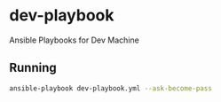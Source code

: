 # dev-playbook
Ansible Playbooks for Dev Machine

## Running

```sh
ansible-playbook dev-playbook.yml --ask-become-pass
```
